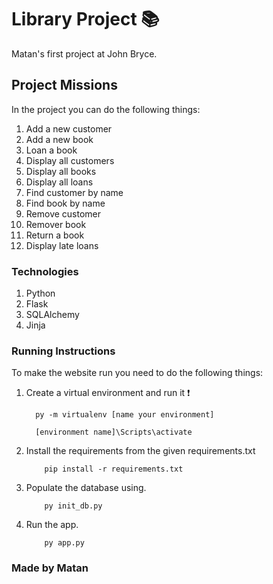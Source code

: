 # Library Project 📚

Matan's first project at John Bryce.

## Project Missions

In the project you can do the following things:

1. Add a new customer
2. Add a new book
3. Loan a book
4. Display all customers
5. Display all books
6. Display all loans
7. Find customer by name
8. Find book by name
9. Remove customer
10. Remover book
11. Return a book
12. Display late loans


### Technologies


1. Python
2. Flask
3. SQLAlchemy
4. Jinja



### Running Instructions


To make the website run you need to do the following things:

1. Create a virtual environment and run it ❗️

    ```
      py -m virtualenv [name your environment]

      [environment name]\Scripts\activate
    ```
2. Install the requirements from the given requirements.txt

    ```
        pip install -r requirements.txt
    ```

3. Populate the database using.

    ```
        py init_db.py
    ```
4. Run the app.
    ```
        py app.py
    ```


### Made by Matan
